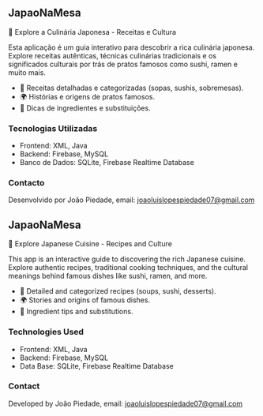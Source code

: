 ## JapaoNaMesa

🍣 Explore a Culinária Japonesa - Receitas e Cultura

Esta aplicação é um guia interativo para descobrir a rica culinária japonesa. Explore receitas autênticas, técnicas culinárias tradicionais e os significados culturais por trás de pratos famosos como sushi, ramen e muito mais.

- 🥢 Receitas detalhadas e categorizadas (sopas, sushis, sobremesas).
- 🌍 Histórias e origens de pratos famosos.
- 🍱 Dicas de ingredientes e substituições.

### Tecnologias Utilizadas

- Frontend: XML, Java
- Backend: Firebase, MySQL
- Banco de Dados: SQLite, Firebase Realtime Database

### Contacto

Desenvolvido por João Piedade, email: joaoluislopespiedade07@gmail.com

## JapaoNaMesa

🍣 Explore Japanese Cuisine - Recipes and Culture

This app is an interactive guide to discovering the rich Japanese cuisine. Explore authentic recipes, traditional cooking techniques, and the cultural meanings behind famous dishes like sushi, ramen, and more.

- 🥢 Detailed and categorized recipes (soups, sushi, desserts).
- 🌍 Stories and origins of famous dishes.
- 🍱 Ingredient tips and substitutions.

### Technologies Used

- Frontend: XML, Java
- Backend: Firebase, MySQL
- Data Base: SQLite, Firebase Realtime Database

### Contact

Developed by João Piedade, email: joaoluislopespiedade07@gmail.com
